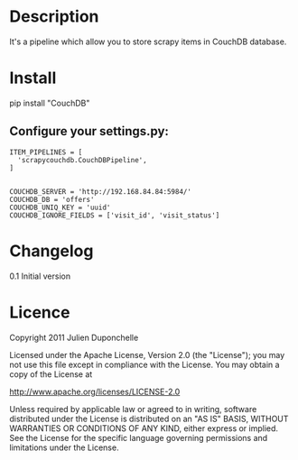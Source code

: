 Description
===========
It's a pipeline which allow you to store scrapy items in CouchDB database.

Install
=======
   pip install "CouchDB"

Configure your settings.py:
----------------------------
    ITEM_PIPELINES = [
      'scrapycouchdb.CouchDBPipeline',
    ]


    COUCHDB_SERVER = 'http://192.168.84.84:5984/'
    COUCHDB_DB = 'offers'
    COUCHDB_UNIQ_KEY = 'uuid'
    COUCHDB_IGNORE_FIELDS = ['visit_id', 'visit_status']


Changelog
=========
0.1
Initial version

Licence
=======
Copyright 2011 Julien Duponchelle

Licensed under the Apache License, Version 2.0 (the "License");
you may not use this file except in compliance with the License.
You may obtain a copy of the License at

http://www.apache.org/licenses/LICENSE-2.0

Unless required by applicable law or agreed to in writing, software
distributed under the License is distributed on an "AS IS" BASIS,
WITHOUT WARRANTIES OR CONDITIONS OF ANY KIND, either express or implied.
See the License for the specific language governing permissions and
limitations under the License.
